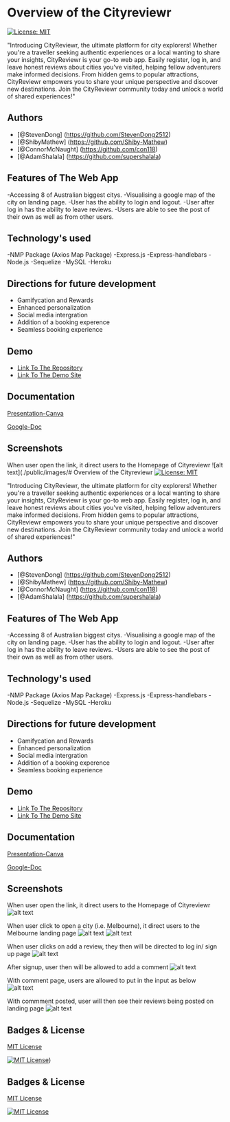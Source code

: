 # Overview of the Cityreviewr
[![License: MIT](https://img.shields.io/badge/License-MIT-yellow.svg)](https://opensource.org/licenses/MIT)

"Introducing CityReviewr, the ultimate platform for city explorers! Whether you're a traveller seeking authentic experiences or a local wanting to share your insights, CityReviewr is your go-to web app. Easily register, log in, and leave honest reviews about cities you've visited, helping fellow adventurers make informed decisions. From hidden gems to popular attractions, CityReviewr empowers you to share your unique perspective and discover new destinations. Join the CityReviewr community today and unlock a world of shared experiences!"

## Authors
- [@StevenDong] (https://github.com/StevenDong2512)
- [@ShibyMathew] (https://github.com/Shiby-Mathew)
- [@ConnorMcNaught] (https://github.com/con118)
- [@AdamShalala] (https://github.com/supershalala)

## Features of The Web App
-Accessing 8 of Australian biggest citys.
-Visualising a google map of the city on landing page.
-User has the ability to login and logout.
-User after log in has the ability to leave reviews.
-Users are able to see the post of their own as well as from other users.

## Technology's used
-NMP Package (Axios Map Package)
-Express.js
-Express-handlebars
-Node.js
-Sequelize
-MySQL
-Heroku

## Directions for future development 
- Gamifycation and Rewards
- Enhanced personalization
- Social media intergration
- Addition of a booking experence
- Seamless booking experience

## Demo

- [Link To The Repository](https://github.com/con118/Travel-Aus)
- [Link To The Demo Site](https://cityreviwr.herokuapp.com)

## Documentation

[Presentation-Canva](https://www.canva.com/design/DAFkWGE6URk/4LrXhCZAIa7-7kbaC9eYzQ/edit?utm_content=DAFkWGE6URk&utm_campaign=designshare&utm_medium=link2&utm_source=sharebutton) 

[Google-Doc](https://docs.google.com/document/d/1X-qRjQeEKvMLnLZvSOgmJNALwKP5snul5ZEGWfB9kyY/edit?usp=sharing)

## Screenshots

When user open the link, it direct users to the Homepage of Cityreviewr
![alt text](./public/images/# Overview of the Cityreviewr
[![License: MIT](https://img.shields.io/badge/License-MIT-yellow.svg)](https://opensource.org/licenses/MIT)

"Introducing CityReviewr, the ultimate platform for city explorers! Whether you're a traveller seeking authentic experiences or a local wanting to share your insights, CityReviewr is your go-to web app. Easily register, log in, and leave honest reviews about cities you've visited, helping fellow adventurers make informed decisions. From hidden gems to popular attractions, CityReviewr empowers you to share your unique perspective and discover new destinations. Join the CityReviewr community today and unlock a world of shared experiences!"

## Authors
- [@StevenDong] (https://github.com/StevenDong2512)
- [@ShibyMathew] (https://github.com/Shiby-Mathew)
- [@ConnorMcNaught] (https://github.com/con118)
- [@AdamShalala] (https://github.com/supershalala)

## Features of The Web App
-Accessing 8 of Australian biggest citys.
-Visualising a google map of the city on landing page.
-User has the ability to login and logout.
-User after log in has the ability to leave reviews.
-Users are able to see the post of their own as well as from other users.

## Technology's used
-NMP Package (Axios Map Package)
-Express.js
-Express-handlebars
-Node.js
-Sequelize
-MySQL
-Heroku

## Directions for future development 
- Gamifycation and Rewards
- Enhanced personalization
- Social media intergration
- Addition of a booking experence
- Seamless booking experience

## Demo

- [Link To The Repository](https://github.com/con118/Travel-Aus)
- [Link To The Demo Site](https://cityreviwr.herokuapp.com)

## Documentation

[Presentation-Canva](https://www.canva.com/design/DAFkWGE6URk/4LrXhCZAIa7-7kbaC9eYzQ/edit?utm_content=DAFkWGE6URk&utm_campaign=designshare&utm_medium=link2&utm_source=sharebutton) 

[Google-Doc](https://docs.google.com/document/d/1X-qRjQeEKvMLnLZvSOgmJNALwKP5snul5ZEGWfB9kyY/edit?usp=sharing)

## Screenshots

When user open the link, it direct users to the Homepage of Cityreviewr
![alt text](./public/images/Homepage.png)

When user click to open a city (i.e. Melbourne), it direct users to the Melbourne landing page
![alt text](./public/images/Landingpage1.png)
![alt text](./public/images/Landingpage2.png)

When user clicks on add a review, they then will be directed to log in/ sign up page
![alt text](./public/images/Signup.png)

After signup, user then will be allowed to add a comment
![alt text](./public/images/Landingpage3.png)

With comment page, users are allowed to put in the input as below
![alt text](./public/images/Addcomment.png)

With commment posted, user will then see their reviews being posted on landing page
![alt text](./public/images/Landingpage4.png)

## Badges & License

[MIT License](https://choosealicense.com/licenses/mit/)

[![MIT License](https://img.shields.io/badge/License-MIT-green.svg)](https://choosealicense.com/licenses/mit/))


## Badges & License

[MIT License](https://choosealicense.com/licenses/mit/)

[![MIT License](https://img.shields.io/badge/License-MIT-green.svg)](https://choosealicense.com/licenses/mit/)
